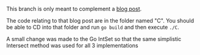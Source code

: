 This branch is only meant to complement a [blog post](http://openmymind.net/Writer-And-Using-C-Code-From-Go/).

The code relating to that blog post are in the folder named "C". You should be
able to CD into that folder and run `go build` and then execute `./C`.

A small change was made to the Go IntSet so that the same simplistic Intersect
method was used for all 3 implementations
